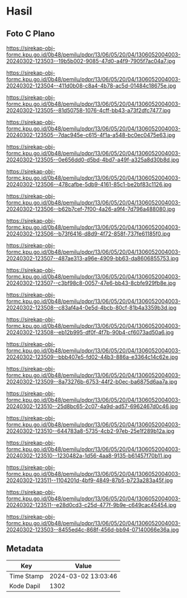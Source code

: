 # Hasil

## Foto C Plano

https://sirekap-obj-formc.kpu.go.id/0b48/pemilu/pdpr/13/06/05/20/04/1306052004003-20240302-123503--19b5b002-9085-47d0-a4f9-7905f7ac04a7.jpg

https://sirekap-obj-formc.kpu.go.id/0b48/pemilu/pdpr/13/06/05/20/04/1306052004003-20240302-123504--411d0b08-c8a4-4b78-ac5d-01484c18675e.jpg

https://sirekap-obj-formc.kpu.go.id/0b48/pemilu/pdpr/13/06/05/20/04/1306052004003-20240302-123505--81d50758-1076-4cff-bb43-a73f2dfc7477.jpg

https://sirekap-obj-formc.kpu.go.id/0b48/pemilu/pdpr/13/06/05/20/04/1306052004003-20240302-123505--7dac945e-c615-4f1a-a548-bc0ec0475e63.jpg

https://sirekap-obj-formc.kpu.go.id/0b48/pemilu/pdpr/13/06/05/20/04/1306052004003-20240302-123505--0e656dd0-d5bd-4bd7-a49f-a325a8d30b8d.jpg

https://sirekap-obj-formc.kpu.go.id/0b48/pemilu/pdpr/13/06/05/20/04/1306052004003-20240302-123506--478cafbe-5db9-4161-85c1-be2bf83c1126.jpg

https://sirekap-obj-formc.kpu.go.id/0b48/pemilu/pdpr/13/06/05/20/04/1306052004003-20240302-123506--b62b7cef-7f00-4a26-a9f4-7d796a488080.jpg

https://sirekap-obj-formc.kpu.go.id/0b48/pemilu/pdpr/13/06/05/20/04/1306052004003-20240302-123506--b73f6416-d8d9-4f72-858f-737fe61185f0.jpg

https://sirekap-obj-formc.kpu.go.id/0b48/pemilu/pdpr/13/06/05/20/04/1306052004003-20240302-123507--487ae313-a96e-4909-bb63-da8606855753.jpg

https://sirekap-obj-formc.kpu.go.id/0b48/pemilu/pdpr/13/06/05/20/04/1306052004003-20240302-123507--c3bf98c8-0057-47e6-bb43-8cbfe929fb8e.jpg

https://sirekap-obj-formc.kpu.go.id/0b48/pemilu/pdpr/13/06/05/20/04/1306052004003-20240302-123508--c83af4a4-0e5d-4bcb-80cf-81b4a3359b3d.jpg

https://sirekap-obj-formc.kpu.go.id/0b48/pemilu/pdpr/13/06/05/20/04/1306052004003-20240302-123508--eb12b995-df0f-4f7b-90b4-cf6073ad50a6.jpg

https://sirekap-obj-formc.kpu.go.id/0b48/pemilu/pdpr/13/06/05/20/04/1306052004003-20240302-123509--bbb407e5-fd02-44b3-886a-e3364c14c62e.jpg

https://sirekap-obj-formc.kpu.go.id/0b48/pemilu/pdpr/13/06/05/20/04/1306052004003-20240302-123509--8a73276b-6753-44f2-b0ec-ba6875d6aa7a.jpg

https://sirekap-obj-formc.kpu.go.id/0b48/pemilu/pdpr/13/06/05/20/04/1306052004003-20240302-123510--25d8bc65-2c07-4a9d-ad57-6962467d0c46.jpg

https://sirekap-obj-formc.kpu.go.id/0b48/pemilu/pdpr/13/06/05/20/04/1306052004003-20240302-123510--644783a8-5735-4cb2-97eb-25e1f289b12a.jpg

https://sirekap-obj-formc.kpu.go.id/0b48/pemilu/pdpr/13/06/05/20/04/1306052004003-20240302-123510--1230482a-1d56-4aa8-9135-b61457f70b11.jpg

https://sirekap-obj-formc.kpu.go.id/0b48/pemilu/pdpr/13/06/05/20/04/1306052004003-20240302-123511--1104201d-4bf9-4849-87b5-b723a283a45f.jpg

https://sirekap-obj-formc.kpu.go.id/0b48/pemilu/pdpr/13/06/05/20/04/1306052004003-20240302-123511--e28d0cd3-c25d-477f-9b9e-c649cac45454.jpg

https://sirekap-obj-formc.kpu.go.id/0b48/pemilu/pdpr/13/06/05/20/04/1306052004003-20240302-123503--8455ed4c-868f-456d-bb94-07140066e36a.jpg


## Metadata

| Key        | Value               |
| ---------- | ------------------- |
| Time Stamp | 2024-03-02 13:03:46 |
| Kode Dapil | 1302                |



